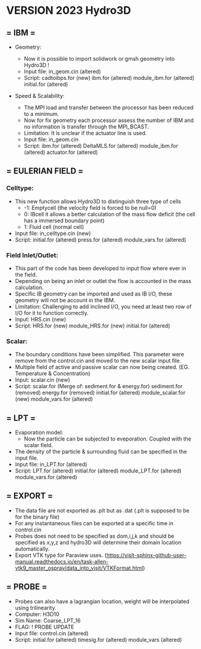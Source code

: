 # VERSION 2023 Hydro3D

## = IBM =
* Geometry:
    * Now it is possible to import solidwork or gmsh geometry into Hydro3D ! 
    * Input file: in_geom.cin	(altered)
    * Script: cadtoibps.for 	(new)
	      ibm.for 		(altered)
	      module_ibm.for	(altered)
	      initial.for	(altered)

* Speed & Scalability:
  * The MPI load and transfer between the processor has been reduced to a minimum.
  * Now for fix geometry each processor assess the number of IBM and no information is transfer through the MPI_BCAST.
  * Limitation: It is unclear if the actuator line is used.
  * Input file: in_geom.cin 	
  * Script: ibm.for 		(altered)
            DeltaMLS.for 	(altered)
	    module_ibm.for 	(altered)
	    actuator.for 	(altered)

## = EULERIAN FIELD =
### Celltype:
  * This new function allows Hydro3D to distinguish three type of cells
    * -1: Emptycell (the velocity field is forced to be null=0)
    * 0: IBcell it allows a better calculation of the mass flow deficit (the cell has a immersed boundary point) 
    * 1: Fluid cell (normal cell)
  * Input file: in_celltype.cin (new)
  * Script: initial.for 	(altered)
	    press.for		(altered)
	    module_vars.for 	(altered)

### Field Inlet/Outlet:
  * This part of the code has been developed to input flow where ever in the field.
  * Depending on being an inlet or outlet the flow is accounted in the mass calculation.
  * Specific IB geometry can be imported and used as IB I/O, these geometry will not be account in the IBM.
  * Limitation: Challenging to add inclined I/O, you need at least two row of I/O for it to function correctly.
  * Input: HRS.cin  (new)
  * Script: HRS.for 		(new)
            module_HRS.for 	(new)
	    initial.for 	(altered)

### Scalar:
  * The boundary conditions have been simplified. This parameter were remove from the control.cin and moved to the new scalar input file.
  * Multiple field of active and passive scalar can now being created. (EG. Temperature & Concentration)
  * Input: scalar.cin		(new)
  * Script: scalar.for   	(Merge of: sediment.for & energy.for)
	    sediment.for 	(removed)
	    energy.for 	 	(removed)
	    initial.for 	(altered)
	    module_scalar.for 	(new)
	    module_vars.for 	(altered)

## = LPT =
* Evaporation model:
  * Now the particle can be subjected to eveporation. Coupled with the scalar field.
* The density of the particle & surrounding fluid can be specified in the input file.
* Input file: in_LPT.for (altered) 
* Script: LPT.for	 	(altered)
	  initial.for 		(altered)
          module_LPT.for	(altered)
	  module_vars.for	(altered)

## = EXPORT =
* The data file are not exported as .plt but as .dat (.plt is supposed to be for the binary file)
* For any instantaneous files can be exported at a specific time in control.cin
* Probes does not need to be specified as dom,i,j,k and should be specified as x,y,z and hydro3D will determine their domain location automatically.
* Export VTK type for Paraview uses. (https://visit-sphinx-github-user-manual.readthedocs.io/en/task-allen-vtk9_master_ospray/data_into_visit/VTKFormat.html)

## = PROBE =
* Probes can also have a lagrangian location, weight will be interpolated using trilinearity. 
* Computer: H3D10
* Sim Name: Coarse_LPT_16
* FLAG: ! PROBE UPDATE
* Input file: control.cin (altered)
* Script: initial.for (altered)
	  timesig.for (altered)
	  module_vars (altered)
